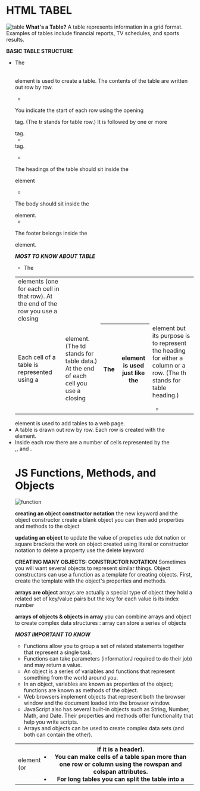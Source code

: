 # HTML TABEL
![table](https://static.javatpoint.com/htmlpages/images/html-table-width.png)
**What's a Table?**
A table represents information in a grid format.
Examples of tables include financial reports, TV
schedules, and sports results.

**BASIC TABLE STRUCTURE**
- <table> 
The <table> element is used
to create a table. The contents
of the table are written out row
by row.

- <tr>
You indicate the start of each
row using the opening <tr> tag.
(The tr stands for table row.)
It is followed by one or more
<td> elements (one for each cell
in that row).
At the end of the row you use a
closing </tr> tag.

- <td>
Each cell of a table is
represented using a <td>
element. (The td stands for
table data.)
At the end of each cell you use a
closing </td> tag.

- <th>
The <th> element is used just
like the <td> element but its
purpose is to represent the
heading for either a column or
a row. (The th stands for table
heading.) 

- <thead>
The headings of the table should
sit inside the <thead> element

- <tbody>
The body should sit inside the
<tbody> element. 

- <tfoot>
The footer belongs inside the
<tfoot> element.

***MOST TO KNOW ABOUT TABLE***
- The <table> element is used to add tables to a web
page.
- A table is drawn out row by row. Each row is created
with the <tr> element.
- Inside each row there are a number of cells
represented by the <td> element (or <th> if it is a
header).
- You can make cells of a table span more than one row
or column using the rowspan and colspan attributes.
- For long tables you can split the table into a <thead>,
<tbody>, and <tfoot>.

# JS Functions, Methods, and Objects
![function](https://raw.githubusercontent.com/ATL-WDI-Curriculum/js-objects-and-json/master/images/object-property-method.jpg)

**creating an object constructor notation**
the new keyword and the object constructor create a blank object you can then add properties and methods to the object

**updating an object**
to update the value of propeties ude dot nation or square brackets the work on object created using literal or constructor notation to delete a property use the delete keyword

**CREATING MANY OBJECTS: CONSTRUCTOR NOTATION**
Sometimes you will want several objects to represent similar things.
Object constructors can use a function as a template for creating objects.
First, create the template with the object's properties and methods. 

**arrays are object**
arrays are actually a special type of object they hold a related set of key/value pairs but the key for each value is its index number

**arrays of objects & objects in array**
you can combine arrays and object to create complex data structures : array can store a series of objects

***MOST IMPORTANT TO KNOW***
- Functions allow you to group a set of related
statements together that represent a single task.
- Functions can take parameters (informatiorJ required
to do their job) and may return a value.
- An object is a series of variables and functions that
represent something from the world around you.
- In an object, variables are known as properties of the
object; functions are known as methods of the object.
- Web browsers implement objects that represent both
the browser window and the document loaded into the
browser window.
- JavaScript also has several built-in objects such as
String, Number, Math, and Date. Their properties and
methods offer functionality that help you write scripts.
- Arrays and objects can be used to create complex data
sets (and both can contain the other). 









